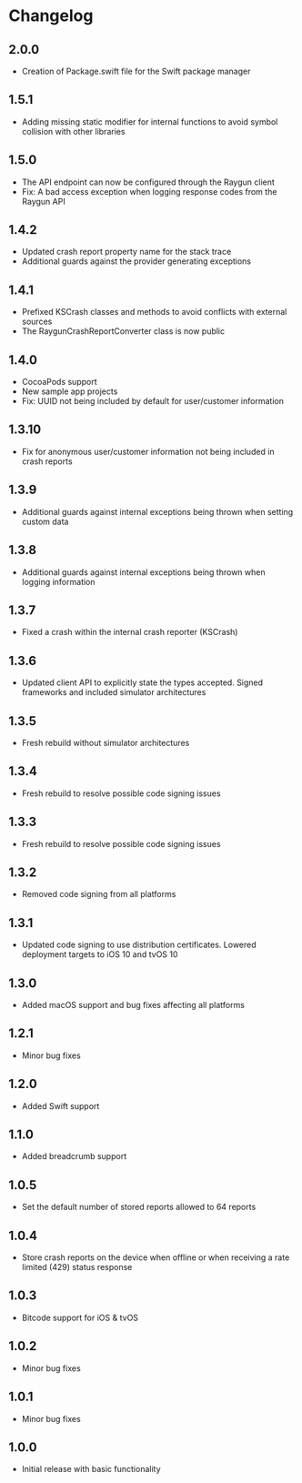 # Changelog

## 2.0.0
- Creation of Package.swift file for the Swift package manager

## 1.5.1
- Adding missing static modifier for internal functions to avoid symbol collision with other libraries

## 1.5.0
- The API endpoint can now be configured through the Raygun client
- Fix: A bad access exception when logging response codes from the Raygun API

## 1.4.2
- Updated crash report property name for the stack trace
- Additional guards against the provider generating exceptions 

## 1.4.1
- Prefixed KSCrash classes and methods to avoid conflicts with external sources
- The RaygunCrashReportConverter class is now public

## 1.4.0
- CocoaPods support
- New sample app projects
- Fix: UUID not being included by default for user/customer information

## 1.3.10
- Fix for anonymous user/customer information not being included in crash reports

## 1.3.9
- Additional guards against internal exceptions being thrown when setting custom data

## 1.3.8
- Additional guards against internal exceptions being thrown when logging information

## 1.3.7
- Fixed a crash within the internal crash reporter (KSCrash)

## 1.3.6
- Updated client API to explicitly state the types accepted. Signed frameworks and included simulator architectures

## 1.3.5
- Fresh rebuild without simulator architectures

## 1.3.4
- Fresh rebuild to resolve possible code signing issues

## 1.3.3
- Fresh rebuild to resolve possible code signing issues

## 1.3.2
- Removed code signing from all platforms

## 1.3.1
- Updated code signing to use distribution certificates. Lowered deployment targets to iOS 10 and tvOS 10

## 1.3.0
- Added macOS support and bug fixes affecting all platforms

## 1.2.1
- Minor bug fixes

## 1.2.0
- Added Swift support

## 1.1.0
- Added breadcrumb support

## 1.0.5
- Set the default number of stored reports allowed to 64 reports

## 1.0.4
- Store crash reports on the device when offline or when receiving a rate limited (429) status response

## 1.0.3
- Bitcode support for iOS & tvOS

## 1.0.2
- Minor bug fixes

## 1.0.1
- Minor bug fixes
 
## 1.0.0
- Initial release with basic functionality
